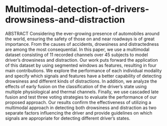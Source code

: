 # Multimodal-detection-of-drivers-drowsiness-and-distraction
ABSTRACT
Considering the ever-growing presence of automobiles around the world, ensuring the safety of those on and near roadways is of great
importance. From the causes of accidents, drowsiness and distractedness are among the most consequential. In this paper, we use a
multimodal dataset consisting of 11 recorded channels over 45 subjects to model driver’s drowsiness and distraction. Our work puts
forward the application of this dataset by using segmented windows as features, resulting in four main contributions. We explore the
performance of each individual modality and specify which signals and features have a better capability of detecting drowsiness and
different kinds of distractions. In addition, we analyze the effects of early fusion on the classification of the driver’s state using multiple
physiological and thermal channels. Finally, we use cascaded late fusion and test three voting strategies to evaluate the performance
of our proposed approach. Our results confirm the effectiveness of utilizing a multimodal approach in detecting both drowsiness
and distraction as two separate factors influencing the driver and provide guidelines on which signals are appropriate for detecting different driver’s states.

